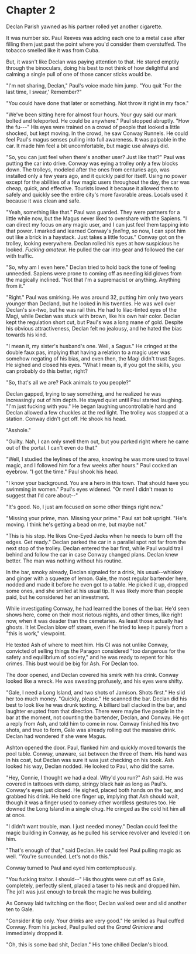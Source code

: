 # Chapter 2

Declan Parish yawned as his partner rolled yet another cigarette.

It was number six. Paul Reeves was adding each one to a metal case after filling them just past the point where you'd consider them overstuffed. The tobacco smelled like it was from Cuba.

But, it wasn't like Declan was paying attention to that. He stared emptily through the binoculars, doing his best to not think of how delightful and calming a single pull of one of those cancer sticks would be.

"I'm not sharing, Declan," Paul's voice made him jump. "You quit 'For the last time, I swear,' Remember?"

"You could have done that later or something. Not throw it right in my face."

"We've been sitting here for almost four hours. Your guy said our mark bolted and teleported. He could be anywhere." Paul stopped abruptly. "How the fu---" His eyes were trained on a crowd of people that looked a little shocked, but kept moving. In the crowd, he saw Conway Runnels. He could feel Paul's magus senses pulling into full awareness. It was palpable in the car. It made him feel a bit uncomfortable, but magic use always did.

"So, you can just feel when there's another user? Just like that?" Paul was putting the car into drive. Conway was eying a trolley only a few blocks down. The trolleys, modeled after the ones from centuries ago, was installed only a few years ago, and it quickly paid for itself. Using no power except for the abilities of a few magic users throughout the day, the car was cheap, quick, and effective. Tourists loved it because it allowed them to safely and quickly see the entire city's more favorable areas. Locals used it because it was clean and safe.

"Yeah, something like that." Paul was guarded. They were partners for a little while now, but the Magus never liked to overshare with the Sapiens. "I can direct my focus on any magic user, and I can just feel them tapping into that power. I marked and learned Conway's *feeling*, so now, I can spot him out like a brick in a haystack. Just takes a little focus." Conway got on the trolley, looking everywhere. Declan rolled his eyes at how suspicious he looked. *Fucking amateur.* He pulled the car into gear and followed the car with traffic.

"So, why am I even here." Declan tried to hold back the tone of feeling unneeded. Sapiens were prone to coming off as needing kid gloves from the magically inclined. "Not that I'm a supremacist or anything. Anything from it."

"Right." Paul was smirking. He was around 32, putting him only two years younger than Decland, but he looked in his twenties. He was well over Declan's six-two, but he was rail thin. He had to lilac-tinted eyes of the Magi, while Declan was stuck with brown, like his own hair color. Declan kept the regulation short cut, but Paul's was a long mane of gold. Despite his obvious attractiveness, Declan felt no jealousy, and he hated the bias towards his kind.

"I mean it, my sister's husband's one. Well, a Sagus." He cringed at the double faux pas, implying that having a relation to a magic user was somehow negating of his bias, and even then, the Magi didn't trust Sages. He sighed and closed his eyes. "What I mean is, if you got the skills, you can probably do this better, right?

"So, that's all we are? Pack animals to you people?"

Declan gapped, trying to say something, and he realized he was increasingly out of him depth. He stayed quiet until Paul started laughing. "I'm just fucking with you." He began laughing uncontrollable hard and Declan allowed a few chuckles at the red light. The trolley was stopped at a station. Conway didn't get off. He shook his head.

"Asshole."

"Guilty. Nah, I can only smell them out, but you parked right where he came out of the portal. I can't even do that."

"Well, I studied the leylines of the area, knowing he was more used to travel magic, and I followed him for a few weeks after hours." Paul cocked an eyebrow. "I got the time." Paul shook his head.

"I know your background. You are a hero in this town. That should have you swimming in women." Paul's eyes widened. "Or men! I didn't mean to suggest that I'd care about--"

"It's good. No, I just am focused on some other things right now."

"Missing your prime, man. Missing your prime." Paul sat bolt upright. "He's moving. I think he's getting a bead on me, but maybe not."

"This is his stop. He likes One-Eyed Jacks when he needs to burn off the edges. Get ready." Declan parked the car in a parallel spot not far from the next stop of the trolley. Declan entered the bar first, while Paul would trail behind and follow the car in case Conway changed plans. Declan knew better. The man was nothing without his routine.

In the bar, smoky already, Declan signaled for a drink, his usual--whiskey and ginger with a squeeze of lemon. Gale, the most regular bartender here, nodded and made it before he even got to a table. He picked it up, dropped some ones, and she smiled at his usual tip. It was likely more than people paid, but he considered her an investment.

While investigating Conway, he had learned the bones of the bar. He'd seen shows here, come on their most riotous nights, and other times, like right now, when it was deader than the cemetaries. As least those actually had ghosts. It let Declan blow off steam, even if he tried to keep it purely from a "this is work," viewpoint.

He texted Ash of where to meet him. His CI was not unlike Conway, convicted of selling things the Paragon considered "too dangerous for the safety and equilibrium of society," and he was ready to repent for his crimes. This bust would be big for Ash. For Declan too.

The door opened, and Declan covered his smirk with his drink. Conway looked like a wreck. He was sweating profusely, and his eyes were shifty.

"Gale, I need a Long Island, and two shots of Jamison. Shots first." He slid her too much money. "Quickly, please." He scanned the bar. Declan did his best to look like he was drunk texting. A billiard ball clacked in the bar, and laughter erupted from that direction. There were maybe five people in the bar at the moment, not counting the bartender, Declan, and Conway. He got a reply from Ash, and told him to come in now. Conway finished his two shots, and true to form, Gale was already rolling out the massive drink. Declan had wondered if she were Magus.

Ashton opened the door. Paul, flanked him and quickly moved towards the pool table. Conway, unaware, sat between the three of them. His hand was in his coat, but Declan was sure it was just checking on his book. Ash looked his way, Declan nodded. He looked to Paul, who did the same.

"Hey, Connie, I thought we had a deal. Why'd you run?" Ash said. He was covered in tattooes with damp, stringy black hair as long as Paul's. Conway's eyes just closed. He sighed, placed both hands on the bar, and grabbed his drink. He held one finger up, implying that Ash should wait, though it was a finger used to convey other wordless gestures too. He downed the Long Island in a single chug. He cringed as the cold hit him all at once.

"I didn't want trouble, man. I just needed money." Declan could feel the magic building in Conway, as he pulled his service revolver and leveled it on him.

"That's enough of that," said Declan. He could feel Paul pulling magic as well. "You're surrounded. Let's not do this."

Conway turned to Paul and eyed him contemptuously.

"You fucking traitor. I should--" His thoughts were cut off as Gale, completely, perfectly silent, placed a taser to his neck and dropped him. The jolt was just enough to break the magic he was building.

As Conway laid twitching on the floor, Declan walked over and slid another ten to Gale.

"Consider it tip only. Your drinks are very good." He smiled as Paul cuffed Conway. From his jacked, Paul pulled out the *Grand Grimiore* and immediately dropped it.

"Oh, this is some bad shit, Declan." His tone chilled Declan's blood.